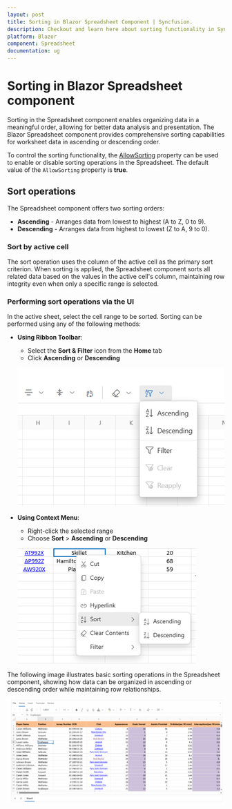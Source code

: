 ```yaml
---
layout: post
title: Sorting in Blazor Spreadsheet Component | Syncfusion.
description: Checkout and learn here about sorting functionality in Syncfusion Blazor Spreadsheet component and much more.
platform: Blazor
component: Spreadsheet
documentation: ug
---
```


# Sorting in Blazor Spreadsheet component

Sorting in the Spreadsheet component enables organizing data in a meaningful order, allowing for better data analysis and presentation. The Blazor Spreadsheet component provides comprehensive sorting capabilities for worksheet data in ascending or descending order.

To control the sorting functionality, the [AllowSorting](https://help.syncfusion.com/cr/blazor/Syncfusion.Blazor.Spreadsheet.SfSpreadsheet.html#Syncfusion_Blazor_Spreadsheet_SfSpreadsheet_AllowSorting) property can be used to enable or disable sorting operations in the Spreadsheet. The default value of the `AllowSorting` property is **true**.

## Sort operations

The Spreadsheet component offers two sorting orders:

* **Ascending** - Arranges data from lowest to highest (A to Z, 0 to 9).
* **Descending** - Arranges data from highest to lowest (Z to A, 9 to 0).

### Sort by active cell

The sort operation uses the column of the active cell as the primary sort criterion. When sorting is applied, the Spreadsheet component sorts all related data based on the values in the active cell's column, maintaining row integrity even when only a specific range is selected.

### Performing sort operations via the UI

In the active sheet, select the cell range to be sorted. Sorting can be performed using any of the following methods:

* **Using Ribbon Toolbar**:
   * Select the **Sort & Filter** icon from the **Home** tab
   * Click **Ascending** or **Descending**

   ![Sort options via the Ribbon toolbar](./images/ribbon-sort.png)

* **Using Context Menu**:
   * Right-click the selected range
   * Choose **Sort** > **Ascending** or **Descending**

   ![Sort options via the context menu](./images/contextmenu-sort.png)

The following image illustrates basic sorting operations in the Spreadsheet component, showing how data can be organized in ascending or descending order while maintaining row relationships.

![Sorting demonstration in Blazor Spreadsheet](./images/sorting.gif)